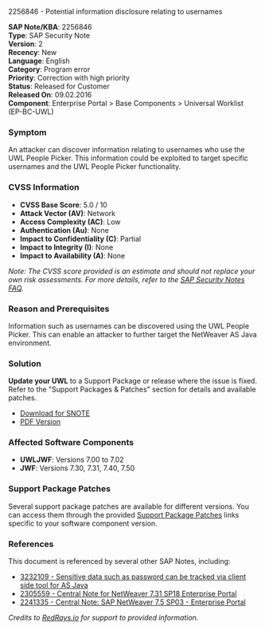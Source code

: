 2256846 - Potential information disclosure relating to usernames

**SAP Note/KBA**: 2256846  
**Type**: SAP Security Note  
**Version**: 2  
**Recency**: New  
**Language**: English  
**Category**: Program error  
**Priority**: Correction with high priority  
**Status**: Released for Customer  
**Released On**: 09.02.2016  
**Component**: Enterprise Portal > Base Components > Universal Worklist (EP-BC-UWL)  

### Symptom

An attacker can discover information relating to usernames who use the UWL People Picker. This information could be exploited to target specific usernames and the UWL People Picker functionality.

### CVSS Information

- **CVSS Base Score**: 5.0 / 10  
- **Attack Vector (AV)**: Network  
- **Access Complexity (AC)**: Low  
- **Authentication (Au)**: None  
- **Impact to Confidentiality (C)**: Partial  
- **Impact to Integrity (I)**: None  
- **Impact to Availability (A)**: None  

*Note: The CVSS score provided is an estimate and should not replace your own risk assessments. For more details, refer to the [SAP Security Notes FAQ](https://me.sap.com/securitynotes).*

### Reason and Prerequisites

Information such as usernames can be discovered using the UWL People Picker. This can enable an attacker to further target the NetWeaver AS Java environment.

### Solution

**Update your UWL** to a Support Package or release where the issue is fixed. Refer to the "Support Packages & Patches" section for details and available patches.

- [Download for SNOTE](https://notesdownloads.sap.com/note/0040000018226952017)
- [PDF Version](https://me.sap.com/sap/support/sfm/notes/print/0002256846?language=en-US&token=5746E984CDE1D2A373EADBFE0EED6131)

### Affected Software Components

- **UWLJWF**: Versions 7.00 to 7.02
- **JWF**: Versions 7.30, 7.31, 7.40, 7.50

### Support Package Patches

Several support package patches are available for different versions. You can access them through the provided [Support Package Patches](https://me.sap.com/sap/support/swdc/notes?cvnr=73554900100200001592&support_package=SP000&patch_level=000001) links specific to your software component version.

### References

This document is referenced by several other SAP Notes, including:

- [3232109 - Sensitive data such as password can be tracked via client side tool for AS Java](https://me.sap.com/notes/3232109)
- [2305559 - Central Note for NetWeaver 7.31 SP18 Enterprise Portal](https://me.sap.com/notes/2305559)
- [2241335 - Central Note: SAP NetWeaver 7.5 SP03 - Enterprise Portal](https://me.sap.com/notes/2241335)

*Credits to [RedRays.io](https://redrays.io) for support to provided information.*
